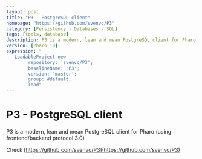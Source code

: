 ```yaml
---
layout: post
title: "P3 - PostgreSQL client"
homepage: "https://github.com/svenvc/P3"
category: [Persistency - Databases - SQL]
tags: [tools, database]
description: P3 is a modern, lean and mean PostgreSQL client for Pharo.
version: [Pharo 10]
expression: "
   LoadableProject new 
		repository: 'svenvc/P3'; 
		baselineName: 'P3'; 
		version: 'master';
		group: #default;
		load"
---
```

# P3 - PostgreSQL client

P3 is a modern, lean and mean PostgreSQL client for Pharo (using frontend/backend protocol 3.0)

Check [https://github.com/svenvc/P3](https://github.com/svenvc/P3)